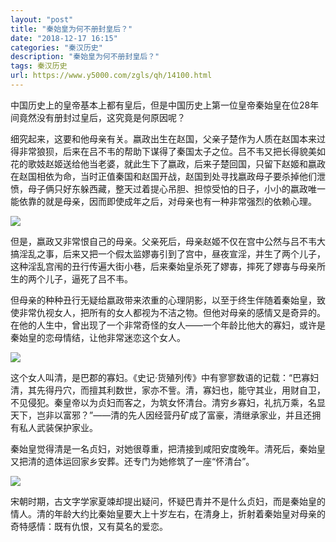 ```yaml
---
layout: "post"
title: "秦始皇为何不册封皇后？"
date: "2018-12-17 16:15"
categories: "秦汉历史"
description: "秦始皇为何不册封皇后？"
tags: 秦汉历史
url: https://www.y5000.com/zgls/qh/14100.html
---
```






中国历史上的皇帝基本上都有皇后，但是中国历史上第一位皇帝秦始皇在位28年间竟然没有册封过皇后，这究竟是何原因呢？

细究起来，这要和他母亲有关。嬴政出生在赵国，父亲子楚作为人质在赵国本来过得非常狼狈，后来在吕不韦的帮助下谋得了秦国太子之位。吕不韦又把长得貌美如花的歌妓赵姬送给他当老婆，就此生下了嬴政，后来子楚回国，只留下赵姬和嬴政在赵国相依为命，当时正值秦国和赵国开战，赵国到处寻找嬴政母子要杀掉他们泄愤，母子俩只好东躲西藏，整天过着提心吊胆、担惊受怕的日子，小小的嬴政唯一能依靠的就是母亲，因而即使成年之后，对母亲也有一种非常强烈的依赖心理。

![](https://img.y5000.com/uploads/allimg/170220/09402463Q-0.jpg)

但是，嬴政又非常恨自己的母亲。父亲死后，母亲赵姬不仅在宫中公然与吕不韦大搞淫乱之事，后来又把一个假太监嫪毐引到了宫中，昼夜宣淫，并生了两个儿子，这种淫乱宫闱的丑行传遍大街小巷，后来秦始皇杀死了嫪毐，摔死了嫪毐与母亲所生的两个儿子，逼死了吕不韦。

但母亲的种种丑行无疑给嬴政带来浓重的心理阴影，以至于终生伴随着秦始皇，致使非常仇视女人，把所有的女人都视为不洁之物。但他对母亲的感情又是奇异的。在他的人生中，曾出现了一个非常奇怪的女人——一个年龄比他大的寡妇，或许是秦始皇的恋母情结，让他非常迷恋这个女人。

![](https://img.y5000.com/uploads/allimg/170220/8-1F220093611P8.jpg)

这个女人叫清，是巴郡的寡妇。《史记·货殖列传》中有寥寥数语的记载：“巴寡妇清，其先得丹穴，而擅其利数世，家亦不訾。清，寡妇也，能守其业，用财自卫，不见侵犯。秦皇帝以为贞妇而客之，为筑女怀清台。清穷乡寡妇，礼抗万乘，名显天下，岂非以富邪？”——清的先人因经营丹矿成了富豪，清继承家业，并且还拥有私人武装保护家业。

秦始皇觉得清是一名贞妇，对她很尊重，把清接到咸阳安度晚年。清死后，秦始皇又把清的遗体运回家乡安葬。还专门为她修筑了一座“怀清台”。

![](https://img.y5000.com/uploads/allimg/170220/8-1F220093619550.jpg)

宋朝时期，古文字学家夏竦却提出疑问，怀疑巴青并不是什么贞妇，而是秦始皇的情人。清的年龄大约比秦始皇要大上十岁左右，在清身上，折射着秦始皇对母亲的奇特感情：既有仇恨，又有莫名的爱恋。

